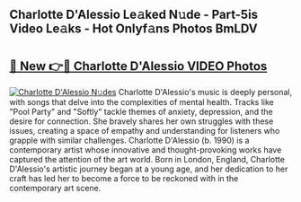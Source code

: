 ## Charlotte D'Alessio Le𝚊ked N𝚞de - Part-5is Video Le𝚊ks - Hot Onlyf𝚊ns Photos BmLDV

# <h2><a href="http://ab81482.deff.icu/?id=Charlotte+D%27Alessio">🔗 New 👉🔴 Charlotte D'Alessio VIDEO Photos</a></h2>

[![Charlotte D'Alessio N𝚞des](https://i.imgur.com/rIISA9y.gif)](http://ab81482.deff.icu/?id=Charlotte+D%27Alessio)
Charlotte D'Alessio's music is deeply personal, with songs that delve into the complexities of mental health. Tracks like "Pool Party" and "Softly" tackle themes of anxiety, depression, and the desire for connection. She bravely shares her own struggles with these issues, creating a space of empathy and understanding for listeners who grapple with similar challenges. Charlotte D'Alessio (b. 1990) is a contemporary artist whose innovative and thought-provoking works have captured the attention of the art world. Born in London, England, Charlotte D'Alessio's artistic journey began at a young age, and her dedication to her craft has led her to become a force to be reckoned with in the contemporary art scene.
